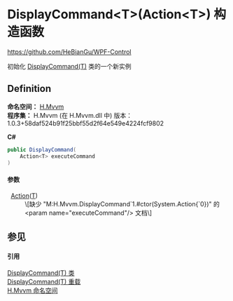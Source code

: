 # DisplayCommand&lt;T&gt;(Action&lt;T&gt;) 构造函数
https://github.com/HeBianGu/WPF-Control

初始化 <a href="a43b7299-3356-6413-8db4-2dd58968e2e9">DisplayCommand(T)</a> 类的一个新实例



## Definition
**命名空间：** <a href="2171cdff-f9c4-6682-6b3e-a29f9cee4c25">H.Mvvm</a>  
**程序集：** H.Mvvm (在 H.Mvvm.dll 中) 版本：1.0.3+58daf524b91f25bbf55d2f64e549e4224fcf9802

**C#**
``` C#
public DisplayCommand(
	Action<T> executeCommand
)
```



#### 参数
<dl><dt>  <a href="https://learn.microsoft.com/dotnet/api/system.action-1" target="_blank" rel="noopener noreferrer">Action</a>(<a href="a43b7299-3356-6413-8db4-2dd58968e2e9">T</a>)</dt><dd>\[缺少 "M:H.Mvvm.DisplayCommand`1.#ctor(System.Action{`0})" 的 &lt;param name="executeCommand"/&gt; 文档\]</dd></dl>

## 参见


#### 引用
<a href="a43b7299-3356-6413-8db4-2dd58968e2e9">DisplayCommand(T) 类</a>  
<a href="9596c093-2895-d0ef-edf9-f9cf06bcb374">DisplayCommand(T) 重载</a>  
<a href="2171cdff-f9c4-6682-6b3e-a29f9cee4c25">H.Mvvm 命名空间</a>  
